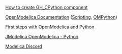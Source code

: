 [How to create GH_CPython component](https://github.com/MahmoudAbdelRahman/GH_CPython/wiki/02--First-GH_CPython-plugin)

[OpenModelica Documentation](https://openmodelica.org/useresresources/userdocumentation) ([Scripting](https://build.openmodelica.org/Documentation/OpenModelica.Scripting.html),
[OMPython](https://openmodelica.org/doc/OpenModelicaUsersGuide/latest/ompython.html))

[First steps with OpenModelica and Python](https://www.fabrice-salvaire.fr/en/blog/first-steps-with-openmodelica/)

[JModelica OpenModelica - Python](https://www.reddit.com/r/Python/comments/dcj6fy/jmodelica_combining_the_power_of_python_and/)

[Modelica Discord](https://discord.gg/RCac9qT)
